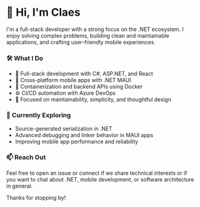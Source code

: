 # 👋 Hi, I'm Claes

I'm a full-stack developer with a strong focus on the .NET ecosystem. I enjoy solving complex problems, building clean and maintainable applications, and crafting user-friendly mobile experiences.

### 🛠 What I Do
- 🧩 Full-stack development with C#, ASP.NET, and React
- 📱 Cross-platform mobile apps with .NET MAUI
- 🐳 Containerization and backend APIs using Docker
- ⚙️ CI/CD automation with Azure DevOps
- 🎯 Focused on maintainability, simplicity, and thoughtful design

### 🌱 Currently Exploring
- Source-generated serialization in .NET
- Advanced debugging and linker behavior in MAUI apps
- Improving mobile app performance and reliability

### 📫 Reach Out
Feel free to open an issue or connect if we share technical interests or if you want to chat about .NET, mobile development, or software architecture in general.

Thanks for stopping by!
